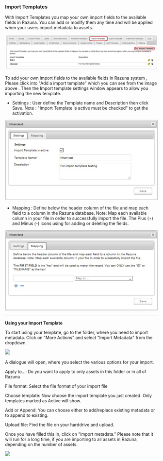 ### Import Templates

With Import Templates you map your own import fields to the available fields in Razuna. You can add or modify them any time and will be applied when your users import metadata to assets.


![](img/Admin_import_templates.jpg)

To add your own import fields to the available fields in Razuna system , Please click into "Add a import template" which you can see from the image above . Then the Import template settings window appears to allow you importing the new template.

- Settings : User define the Template name and Description then click Save. Note : "Import Template is active must be checked" to get the activation.

![](img/Admin_import_template_settings.jpg)

- Mapping : Define below the header column of the file and map each field to a column in the Razuna database. Note: Map each available column in your file in order to successfully import the file. The Plus (+) and Minus (-) icons using for adding or deleting the fields.

![](img/Admin_import_template_mapping.jpg)

___

**Using your Import Template**

To start using your template, go to the folder, where you need to import metadata. Click on "More Actions" and select "Import Metadata" from the dropdown.

![](/admin/img/image20136.png)

A dialogue will open, where you select the various options for your import.

Apply to...: Do you want to apply to only assets in this folder or in all of Razuna

File format: Select the file format of your import file

Choose template: Now choose the import template you just created. Only templates marked as Active will show.

Add or Append: You can choose either to add/replace existing metadata or to append to existing.

Upload file: Find the file on your harddrive and upload.

Once you have filled this in, click on "Import metadata." Please note that it will run for a long time, if you are importing to all assets in Razuna, depending on the number of assets.

![](/admin/img/image20137.png)

